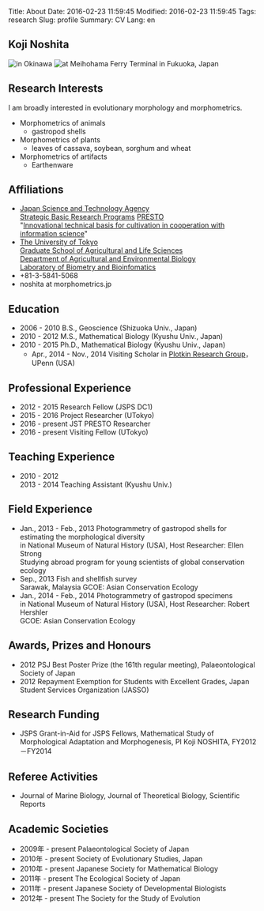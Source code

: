 Title: About
Date: 2016-02-23 11:59:45
Modified: 2016-02-23 11:59:45
Tags: research
Slug: profile
Summary: CV
Lang: en

## Koji Noshita

![in Okinawa]({filename}/images/portrait_01.png)
![at Meihohama Ferry Terminal in Fukuoka, Japan]({filename}/images/portrait_02.png)

## Research Interests
I am broadly interested in evolutionary morphology and morphometrics.

* Morphometrics of animals
	* gastropod shells
* Morphometrics of plants
	* leaves of cassava, soybean, sorghum and wheat
* Morphometrics of artifacts
	* Earthenware


## Affiliations
* [Japan Science and Technology Agency](http://www.jst.go.jp/EN/index.html)  
  [Strategic Basic Research Programs](https://www.jst.go.jp/kisoken/en/index.html) [PRESTO](https://www.jst.go.jp/kisoken/presto/en/index.html)   
  "[Innovational technical basis for cultivation in cooperation with information science](http://www.jst.go.jp/kisoken/presto/en/research_area/ongoing/areah27-6.html)"
* [The University of Tokyo](http://www.u-tokyo.ac.jp/en/index.html)  
  [Graduate School of Agricultural and Life Sciences](http://www.a.u-tokyo.ac.jp/english/index.html)  
  [Department of Agricultural and Environmental Biology](http://www.ab.a.u-tokyo.ac.jp/aeb/index-e.html)  
  [Laboratory of Biometry and Bioinfomatics](https://sites.google.com/a/ut-biomet.org/lbm/home)
* <i class="fa fa-phone"></i> +81-3-5841-5068  
* <i class="fa fa-envelope"></i> noshita at morphometrics.jp  

## Education
* 2006 - 2010		B.S., Geoscience (Shizuoka Univ., Japan)  
* 2010 - 2012		M.S., Mathematical Biology (Kyushu Univ., Japan)   
* 2010 - 2015		Ph.D., Mathematical Biology (Kyushu Univ., Japan)   
	* Apr., 2014 - Nov., 2014	Visiting Scholar in [Plotkin Research Group](http://mathbio.sas.upenn.edu/)，UPenn (USA)

## Professional Experience
* 2012 - 2015		Research Fellow (JSPS DC1)  
* 2015 - 2016		Project Researcher (UTokyo)
* 2016 - present  JST PRESTO Researcher
* 2016 - present  Visiting Fellow (UTokyo)

## Teaching Experience
* 2010 - 2012  
  2013 - 2014		Teaching Assistant (Kyushu Univ.)    

## Field Experience
* Jan., 2013 - Feb., 2013	Photogrammetry of gastropod shells for estimating the morphological diversity  
  in National Museum of Natural History (USA), Host Researcher: Ellen Strong  
  Studying abroad program for young scientists of global conservation ecology
* Sep., 2013	Fish and shellfish survey  
  Sarawak, Malaysia
  GCOE: Asian Conservation Ecology   
* Jan., 2014 - Feb., 2014	Photogrammetry of gastropod specimens   
  in National Museum of Natural History (USA), Host Researcher: Robert Hershler  
  GCOE: Asian Conservation Ecology  


## Awards, Prizes and Honours
* 2012		PSJ Best Poster Prize (the 161th regular meeting), Palaeontological Society of Japan  
* 2012		Repayment Exemption for Students with Excellent Grades, Japan Student Services Organization (JASSO)  

## Research Funding 

* JSPS Grant-in-Aid for JSPS Fellows, Mathematical Study of Morphological Adaptation and Morphogenesis, PI Koji NOSHITA, FY2012－FY2014

## Referee Activities

* Journal of Marine Biology, Journal of Theoretical Biology, Scientific Reports

## Academic Societies

* 2009年 - present		Palaeontological Society of Japan  
* 2010年 - present		Society of Evolutionary Studies, Japan  
* 2010年 - present		Japanese Society for Mathematical Biology  
* 2011年 - present		The Ecological Society of Japan  
* 2011年 - present		Japanese Society of Developmental Biologists  
* 2012年 - present		The Society for the Study of Evolution